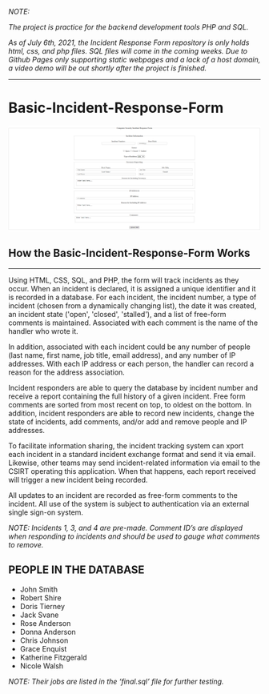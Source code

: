 *NOTE:*

*The project is practice for the backend development tools PHP and SQL.*

*As of July 6th, 2021, the Incident Response Form repository is only holds html, css, and php files. SQL files will come in the coming weeks. Due to Github Pages only supporting static webpages and a lack of a host domain, a video demo will be out shortly after the project is finished.*

-----------------------------------
Basic-Incident-Response-Form
===================================

![DEMO](form.png)

## How the Basic-Incident-Response-Form Works
-------------------
Using HTML, CSS, SQL, and PHP, the form will track incidents as they occur. When an incident is declared, it is assigned a unique identifier and it is recorded in a database. For each incident, the incident number, a type of incident (chosen from a dynamically changing list), the date it was created, an incident state ('open', 'closed', 'stalled'), and a list of free-form comments is maintained. Associated with each comment is the name of the handler who wrote it.

In addition, associated with each incident could be any number of people (last name, first name, job title, email address), and any number of IP addresses. With each IP address or each person, the handler can record a reason for the address association.

Incident responders are able to query the database by incident number and receive a report containing the full history of a given incident. Free form comments are sorted from most recent on top, to oldest on the bottom. In addition, incident responders are able to record new incidents, change the state of incidents, add comments, and/or add and remove people and IP addresses.

To facilitate information sharing, the incident tracking system can xport each incident in a standard incident exchange format and send it via email. Likewise, other teams may send incident-related information via email to the CSIRT operating this application. When that happens, each report received will trigger a new incident being recorded.

All updates to an incident are recorded as free-form comments to the incident. All use of the system is subject to authentication via an external single sign-on system.

*NOTE: Incidents 1, 3, and 4 are pre-made. Comment ID’s are displayed when responding to incidents and should be used to gauge what comments to remove.*

PEOPLE IN THE DATABASE
----------------------------------------
- John Smith
- Robert Shire
- Doris Tierney
- Jack Svane
- Rose Anderson
- Donna Anderson
- Chris Johnson
- Grace Enquist
- Katherine Fitzgerald
- Nicole Walsh

*NOTE: Their jobs are listed in the ‘final.sql’ file for further testing.*
